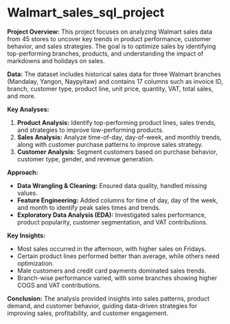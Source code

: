 # Walmart_sales_sql_project

**Project Overview:**
This project focuses on analyzing Walmart sales data from 45 stores to uncover key trends in product performance, customer behavior, and sales strategies. The goal is to optimize sales by identifying top-performing branches, products, and understanding the impact of markdowns and holidays on sales.

**Data:**
The dataset includes historical sales data for three Walmart branches (Mandalay, Yangon, Naypyitaw) and contains 17 columns such as invoice ID, branch, customer type, product line, unit price, quantity, VAT, total sales, and more.

**Key Analyses:**
1. **Product Analysis:** Identify top-performing product lines, sales trends, and strategies to improve low-performing products.
2. **Sales Analysis:** Analyze time-of-day, day-of-week, and monthly trends, along with customer purchase patterns to improve sales strategy.
3. **Customer Analysis:** Segment customers based on purchase behavior, customer type, gender, and revenue generation.

**Approach:**
- **Data Wrangling & Cleaning:** Ensured data quality, handled missing values.
- **Feature Engineering:** Added columns for time of day, day of the week, and month to identify peak sales times and trends.
- **Exploratory Data Analysis (EDA):** Investigated sales performance, product popularity, customer segmentation, and VAT contributions.

**Key Insights:**
- Most sales occurred in the afternoon, with higher sales on Fridays.
- Certain product lines performed better than average, while others need optimization.
- Male customers and credit card payments dominated sales trends.
- Branch-wise performance varied, with some branches showing higher COGS and VAT contributions.

**Conclusion:**
The analysis provided insights into sales patterns, product demand, and customer behavior, guiding data-driven strategies for improving sales, profitability, and customer engagement.

